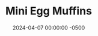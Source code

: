 ---
layout: post
title:  "Mini Egg Muffins"
date:   2024-04-07 00:00:00 -0500
categories:
- Recipes
- Breakfast
- Archive
permalink: /recipes/egg-muffins
image: /assets/Food/Breakfast/Egg Muffin/egg-muffin-cover.jpg
ing: eggmuffin-ing
facts: eggmuffin-facts
section1: 
start2: 
section2: 
start3: 
section3: 
start4: 
section4: 
start5: 
section5: 
Prep: 10
Rest: 
Cook: 25
Source1: 
Source2: 
whisk: https://s.samsungfood.com/h6mde
tags: 
- eggs
- breakfast
- peppers
- onions
- spinach
- bell pepper
- paprika
- chili powder
- garlic powder
- onion powder
- shredded cheese
- cheese
Description: These egg muffins are a great way to prep some breakfast ahead of time and eat on the go. Saute whatever vegetables you like (I went with spinach, pepper, and onion), mix with eggs, and bake. Each serving is 1 egg's worth; 6 mini muffins or 3 regular sized muffins
Instructions: 
- Preheat your oven to 350F, and heat a large pan over medium heat. Cut your peppers and onions into a small dice. Add vegetables to the pan with oil and salt. Cover, and cook until peppers have softened and onions turn translucent<br><br>

- Season to taste with whatever you like. I went with paprika, chili powder, lemon pepper, garlic, onion, black pepper, and hot sauce<br><br>

- Crack your eggs into a large bowl, and mix with the vegetables. Liberally grease a muffin tin, and evenly divide your batter. This recipe makes 24 mini muffins or 12 regular sized muffins<br><br>
- <center><img src="/assets/Food/Breakfast/Egg Muffin/egg-muffin-3.jpg" alt="" class="instruction-image"></center><br>

- Bake at 350F for about 15 minutes for mini muffins, or about 20 minutes for regular sized muffins. Let cool in the pan for 5 minutes before transferring to a wire rack and serving. Optionally, top with shredded cheese and serve with salsa<br><br>
- <center><img src="/assets/Food/Breakfast/Egg Muffin/egg-muffin-4.jpg" alt="" class="instruction-image"></center><br>
---